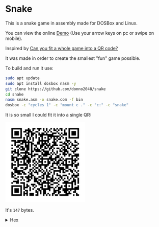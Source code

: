 # Snake

This is a snake game in assembly made for DOSBox and Linux.

You can view the online [Demo](https://donno2048.github.io/snake/) (Use your arrow keys on pc or swipe on mobile).

Inspired by [Can you fit a whole game into a QR code?](https://youtu.be/ExwqNreocpg)

It was made in order to create the smallest "fun" game possible.

To build and run it use:

```sh
sudo apt update
sudo apt install dosbox nasm -y
git clone https://github.com/donno2048/snake
cd snake
nasm snake.asm -o snake.com -f bin
dosbox -c "cycles 1" -c "mount c ." -c "c:" -c "snake"
```

It is so small I could fit it into a single QR:

<img src="./snake.png" width="250"/>

It's `147` bytes.

<details>
  <summary>Hex</summary>
  <br/>
    
```
31c06800b8078ed88ed0b
003cd10bfd007bd0600e8
5f00e460240fbba0003c0
87e02b304c0e8023c0274
02f7db29df26803d0974c
b81ff9c0f7fc583ff007c
c026803d070f94c4b009a
a4f60061e0789ee8d4e01
8d7e02fdf3a4fc0761578
93e000008e475088b7e00
b020aaeb054545e803005
feba160b9fffff7f181e2
fc0f81fa9c0f7ff189d72
6803d0974e9b007aa61c3
```
</details>


